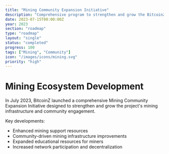 ```yaml
---
title: "Mining Community Expansion Initiative"
description: "Comprehensive program to strengthen and grow the BitcoinZ mining ecosystem"
date: 2023-07-15T00:00:00Z
year: 2023
section: "roadmap"
type: "roadmap"
layout: "single"
status: "completed"
progress: 100
tags: ["Mining", "Community"]
icon: "/images/icons/mining.svg"
priority: "high"
---
```


# Mining Ecosystem Development

In July 2023, BitcoinZ launched a comprehensive Mining Community Expansion Initiative designed to strengthen and grow the project's mining infrastructure and community engagement.

Key developments:
- Enhanced mining support resources
- Community-driven mining infrastructure improvements
- Expanded educational resources for miners
- Increased network participation and decentralization
